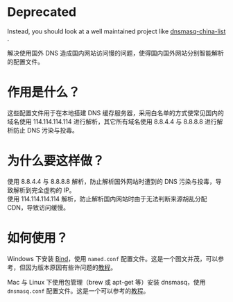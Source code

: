 Deprecated
=====================
Instead, you should look at a well maintained project like [dnsmasq-china-list
](https://github.com/felixonmars/dnsmasq-china-list).

解决使用国外 DNS 造成国内网站访问慢的问题，使得国内国外网站分别智能解析的配置文件。

# 作用是什么？
这些配置文件用于在本地搭建 DNS 缓存服务器，采用白名单的方式使常见国内的域名使用 114.114.114.114 进行解析，其它所有域名使用 8.8.4.4 与 8.8.8.8 进行解析防止 DNS 污染与投毒。

# 为什么要这样做？
使用 8.8.4.4 与 8.8.8.8 解析，防止解析国外网站时遭到的 DNS 污染与投毒，导致解析到完全虚构的 IP。  
使用 114.114.114.114 解析，防止解析国内网站时由于无法判断来源胡乱分配 CDN，导致访问缓慢。

# 如何使用？
Windows 下安装 [Bind](http://www.isc.org/downloads/bind/)，使用 `named.conf` 配置文件。这是一个图文并茂，可以参考，但因为版本原因有些许问题的[教程](http://drupalmotion.com/article/dev-environment-install-and-configure-bind-dns-server-windows-7)。

Mac 与 Linux 下使用包管理（brew 或 apt-get 等）安装 dnsmasq，使用 `dnsmasq.conf` 配置文件。这是一个可以参考的[教程](https://wzyboy.im/post/874.html)。
